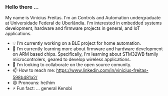 ### Hello there ...

My name is Vinícius Freitas. I'm an Controls and Automation undergraduate at Universidade Federal de Uberlândia. I'm interested in embedded systems development, hardware and firmware projects in general, and IoT applications.

- :bulb: I’m currently working on a BLE project for home automation.
- :floppy_disk: I’m currently learning more about firmware and hardware development on ARM based chips. Specifically, I'm learning about STM32WB family microcontrolers, geared to develop wireless applications.
- 👯 I’m looking to collaborate on the open source comunity.
- 📫 How to reach me: https://www.linkedin.com/in/vinícius-freitas-598b481a2/
- 😄 Pronouns: he/him
- ⚡ Fun fact: ... general Kenobi
